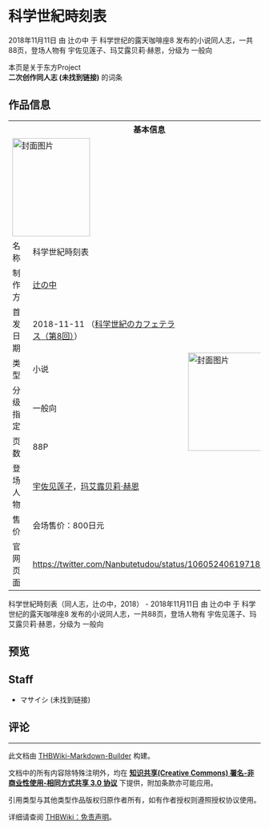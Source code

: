 # 科学世紀時刻表

<!-- source html: G:\repos\THBWiki-Markdown-Builder\THBWikiMarkdown\Temp\main\0\02\ns0%3A%E7%A7%91%E5%AD%A6%E4%B8%96%E7%B4%80%E6%99%82%E5%88%BB%E8%A1%A8.html -->

2018年11月11日 由 辻の中 于 科学世纪的露天咖啡座8 发布的小说同人志，一共88页，登场人物有 宇佐见莲子、玛艾露贝莉·赫恩，分级为 一般向

本页是关于东方Project  
 **二次创作同人志 (未找到链接)** 的词条

## 作品信息

<table><tbody><tr><th colspan="3">基本信息</th></tr><tr><td class="cover-artwork-mobile" colspan="2"><a href="./文件-科学世紀時刻表封面.jpg.md" class="image" title="封面图片"><img alt="封面图片" src="https://upload.thwiki.cc/thumb/2/2c/%E7%A7%91%E5%AD%A6%E4%B8%96%E7%B4%80%E6%99%82%E5%88%BB%E8%A1%A8%E5%B0%81%E9%9D%A2.jpg/155px-%E7%A7%91%E5%AD%A6%E4%B8%96%E7%B4%80%E6%99%82%E5%88%BB%E8%A1%A8%E5%B0%81%E9%9D%A2.jpg" decoding="async" loading="lazy" width="155" height="196" srcset="https://upload.thwiki.cc/thumb/2/2c/%E7%A7%91%E5%AD%A6%E4%B8%96%E7%B4%80%E6%99%82%E5%88%BB%E8%A1%A8%E5%B0%81%E9%9D%A2.jpg/232px-%E7%A7%91%E5%AD%A6%E4%B8%96%E7%B4%80%E6%99%82%E5%88%BB%E8%A1%A8%E5%B0%81%E9%9D%A2.jpg 1.5x, https://upload.thwiki.cc/thumb/2/2c/%E7%A7%91%E5%AD%A6%E4%B8%96%E7%B4%80%E6%99%82%E5%88%BB%E8%A1%A8%E5%B0%81%E9%9D%A2.jpg/310px-%E7%A7%91%E5%AD%A6%E4%B8%96%E7%B4%80%E6%99%82%E5%88%BB%E8%A1%A8%E5%B0%81%E9%9D%A2.jpg 2x" data-file-width="1429" data-file-height="1809"></a></td>
</tr><tr><td class="label">名称</td><td colspan="2"> 科学世紀時刻表 </td></tr><tr><td class="label">制作方</td><td><a href="./辻の中.md" title="辻の中">辻の中</a></td><td class="cover-artwork" rowspan="7" style="min-width:196px;"><a href="./文件-科学世紀時刻表封面.jpg.md" class="image" title="封面图片"><img alt="封面图片" src="https://upload.thwiki.cc/thumb/2/2c/%E7%A7%91%E5%AD%A6%E4%B8%96%E7%B4%80%E6%99%82%E5%88%BB%E8%A1%A8%E5%B0%81%E9%9D%A2.jpg/155px-%E7%A7%91%E5%AD%A6%E4%B8%96%E7%B4%80%E6%99%82%E5%88%BB%E8%A1%A8%E5%B0%81%E9%9D%A2.jpg" decoding="async" loading="lazy" width="155" height="196" srcset="https://upload.thwiki.cc/thumb/2/2c/%E7%A7%91%E5%AD%A6%E4%B8%96%E7%B4%80%E6%99%82%E5%88%BB%E8%A1%A8%E5%B0%81%E9%9D%A2.jpg/232px-%E7%A7%91%E5%AD%A6%E4%B8%96%E7%B4%80%E6%99%82%E5%88%BB%E8%A1%A8%E5%B0%81%E9%9D%A2.jpg 1.5x, https://upload.thwiki.cc/thumb/2/2c/%E7%A7%91%E5%AD%A6%E4%B8%96%E7%B4%80%E6%99%82%E5%88%BB%E8%A1%A8%E5%B0%81%E9%9D%A2.jpg/310px-%E7%A7%91%E5%AD%A6%E4%B8%96%E7%B4%80%E6%99%82%E5%88%BB%E8%A1%A8%E5%B0%81%E9%9D%A2.jpg 2x" data-file-width="1429" data-file-height="1809"></a></td>
</tr><tr><td class="label">首发日期</td><td>2018-11-11&#160;（<a href="/展会作品列表?e=%E7%A7%91%E5%AD%A6%E4%B8%96%E7%BA%AA%E7%9A%84%E9%9C%B2%E5%A4%A9%E5%92%96%E5%95%A1%E5%BA%A7%238">科学世紀のカフェテラス（第8回）</a>）</td></tr><tr><td class="label">类型</td><td>小说</td></tr><tr><td class="label">分级指定</td><td>一般向</td></tr><tr><td class="label">页数</td><td>88P</td></tr><tr><td class="label">登场人物</td><td><a href="./宇佐见莲子.md" title="宇佐见莲子">宇佐见莲子</a>，<a href="./玛艾露贝莉·赫恩.md" title="玛艾露贝莉·赫恩">玛艾露贝莉·赫恩</a></td></tr><tr><td class="label">售价</td><td>会场售价：800日元</td></tr>
<tr><td class="label">官网页面</td><td colspan="2"><a rel="nofollow" class="external free" href="https://twitter.com/Nanbutetudou/status/1060524061971800064">https://twitter.com/Nanbutetudou/status/1060524061971800064</a></td></tr></tbody></table>

科学世紀時刻表（同人志，辻の中，2018） - 2018年11月11日 由 辻の中 于 科学世纪的露天咖啡座8 发布的小说同人志，一共88页，登场人物有 宇佐见莲子、玛艾露贝莉·赫恩，分级为 一般向

## 预览

## Staff
- マサイシ (未找到链接)


## 评论




---

此文档由 [THBWiki-Markdown-Builder](https://github.com/Delsin-Yu/THBWiki-Markdown-Builder) 构建。

文档中的所有内容除特殊注明外，均在 [**知识共享(Creative Commons) 署名-非商业性使用-相同方式共享 3.0 协议**](https://creativecommons.org/licenses/by-sa/3.0/deed.zh-hans) 下提供，附加条款亦可能应用。

引用类型与其他类型作品版权归原作者所有，如有作者授权则遵照授权协议使用。

详细请查阅 [THBWiki：免责声明](https://thbwiki.cc/THBWiki:%E5%85%8D%E8%B4%A3%E5%A3%B0%E6%98%8E)。

